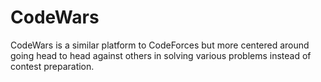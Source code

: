 # CodeWars
CodeWars is a similar platform to CodeForces but more centered around going head to head against others in solving various problems instead of contest preparation.
